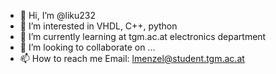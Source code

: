 - 👋 Hi, I’m @liku232
- 👀 I’m interested in VHDL, C++, python
- 🌱 I’m currently learning at tgm.ac.at electronics department
- 💞️ I’m looking to collaborate on ...
- 📫 How to reach me Email: lmenzel@student.tgm.ac.at

<!---
liku232/liku232 is a ✨ special ✨ repository because its `README.md` (this file) appears on your GitHub profile.
You can click the Preview link to take a look at your changes.
--->
